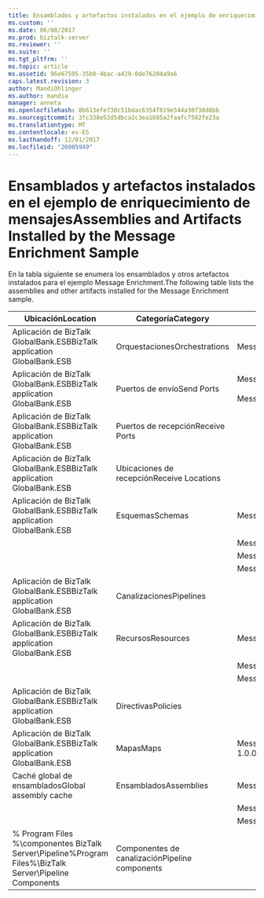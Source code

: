 ```yaml
---
title: Ensamblados y artefactos instalados en el ejemplo de enriquecimiento de mensajes | Documentos de Microsoft
ms.custom: ''
ms.date: 06/08/2017
ms.prod: biztalk-server
ms.reviewer: ''
ms.suite: ''
ms.tgt_pltfrm: ''
ms.topic: article
ms.assetid: 96e67595-35b8-4bac-a429-0de76204a9a6
caps.latest.revision: 3
author: MandiOhlinger
ms.author: mandia
manager: anneta
ms.openlocfilehash: 8b613efe730c51bdac6354f819e544a30f38d8bb
ms.sourcegitcommit: 3fc338e52d5dbca2c3ea1685a2faafc7582fe23a
ms.translationtype: MT
ms.contentlocale: es-ES
ms.lasthandoff: 12/01/2017
ms.locfileid: "26005949"
---
```

# <a name="assemblies-and-artifacts-installed-by-the-message-enrichment-sample"></a><span data-ttu-id="16286-102">Ensamblados y artefactos instalados en el ejemplo de enriquecimiento de mensajes</span><span class="sxs-lookup"><span data-stu-id="16286-102">Assemblies and Artifacts Installed by the Message Enrichment Sample</span></span>
<span data-ttu-id="16286-103">En la tabla siguiente se enumera los ensamblados y otros artefactos instalados para el ejemplo Message Enrichment.</span><span class="sxs-lookup"><span data-stu-id="16286-103">The following table lists the assemblies and other artifacts installed for the Message Enrichment sample.</span></span>  
  
|<span data-ttu-id="16286-104">Ubicación</span><span class="sxs-lookup"><span data-stu-id="16286-104">Location</span></span>|<span data-ttu-id="16286-105">Categoría</span><span class="sxs-lookup"><span data-stu-id="16286-105">Category</span></span>|<span data-ttu-id="16286-106">Nombre y versión del componente</span><span class="sxs-lookup"><span data-stu-id="16286-106">Name and version of the component</span></span>|  
|--------------|--------------|---------------------------------------|  
|<span data-ttu-id="16286-107">Aplicación de BizTalk GlobalBank.ESB</span><span class="sxs-lookup"><span data-stu-id="16286-107">BizTalk application GlobalBank.ESB</span></span>|<span data-ttu-id="16286-108">Orquestaciones</span><span class="sxs-lookup"><span data-stu-id="16286-108">Orchestrations</span></span>|<span data-ttu-id="16286-109">MessageEnrichment.Orchestrations.MessageEnricher</span><span class="sxs-lookup"><span data-stu-id="16286-109">MessageEnrichment.Orchestrations.MessageEnricher</span></span>|  
|<span data-ttu-id="16286-110">Aplicación de BizTalk GlobalBank.ESB</span><span class="sxs-lookup"><span data-stu-id="16286-110">BizTalk application GlobalBank.ESB</span></span>|<span data-ttu-id="16286-111">Puertos de envío</span><span class="sxs-lookup"><span data-stu-id="16286-111">Send Ports</span></span>|<span data-ttu-id="16286-112">MessageEnrichment.Orchestrations_1.0.0.0_</span><span class="sxs-lookup"><span data-stu-id="16286-112">MessageEnrichment.Orchestrations_1.0.0.0_</span></span><br /><br /> <span data-ttu-id="16286-113">MessageEnrichment.Orchestrations.MessageEnricher_RoutingPort_d98186f1038d4721</span><span class="sxs-lookup"><span data-stu-id="16286-113">MessageEnrichment.Orchestrations.MessageEnricher_RoutingPort_d98186f1038d4721</span></span>|  
|<span data-ttu-id="16286-114">Aplicación de BizTalk GlobalBank.ESB</span><span class="sxs-lookup"><span data-stu-id="16286-114">BizTalk application GlobalBank.ESB</span></span>|<span data-ttu-id="16286-115">Puertos de recepción</span><span class="sxs-lookup"><span data-stu-id="16286-115">Receive Ports</span></span>||  
|<span data-ttu-id="16286-116">Aplicación de BizTalk GlobalBank.ESB</span><span class="sxs-lookup"><span data-stu-id="16286-116">BizTalk application GlobalBank.ESB</span></span>|<span data-ttu-id="16286-117">Ubicaciones de recepción</span><span class="sxs-lookup"><span data-stu-id="16286-117">Receive Locations</span></span>||  
|<span data-ttu-id="16286-118">Aplicación de BizTalk GlobalBank.ESB</span><span class="sxs-lookup"><span data-stu-id="16286-118">BizTalk application GlobalBank.ESB</span></span>|<span data-ttu-id="16286-119">Esquemas</span><span class="sxs-lookup"><span data-stu-id="16286-119">Schemas</span></span>|<span data-ttu-id="16286-120">MessageEnrichment.Schema.ProcedureResultSet_dbo_GetOrderDetails versión 1.0.0.0</span><span class="sxs-lookup"><span data-stu-id="16286-120">MessageEnrichment.Schema.ProcedureResultSet_dbo_GetOrderDetails Version 1.0.0.0</span></span>|  
|||<span data-ttu-id="16286-121">MessageEnrichment.Schema.OrderDoc versión 1.0.0.0</span><span class="sxs-lookup"><span data-stu-id="16286-121">MessageEnrichment.Schema.OrderDoc Version 1.0.0.0</span></span>|  
|||<span data-ttu-id="16286-122">MessageEnrichment.Schema.InventoryOrder versión 1.0.0.0</span><span class="sxs-lookup"><span data-stu-id="16286-122">MessageEnrichment.Schema.InventoryOrder Version 1.0.0.0</span></span>|  
|||<span data-ttu-id="16286-123">MessageEnrichment.Schema.TypedProcedure_dbo versión 1.0.0.0</span><span class="sxs-lookup"><span data-stu-id="16286-123">MessageEnrichment.Schema.TypedProcedure_dbo Version 1.0.0.0</span></span>|  
|<span data-ttu-id="16286-124">Aplicación de BizTalk GlobalBank.ESB</span><span class="sxs-lookup"><span data-stu-id="16286-124">BizTalk application GlobalBank.ESB</span></span>|<span data-ttu-id="16286-125">Canalizaciones</span><span class="sxs-lookup"><span data-stu-id="16286-125">Pipelines</span></span>||  
|<span data-ttu-id="16286-126">Aplicación de BizTalk GlobalBank.ESB</span><span class="sxs-lookup"><span data-stu-id="16286-126">BizTalk application GlobalBank.ESB</span></span>|<span data-ttu-id="16286-127">Recursos</span><span class="sxs-lookup"><span data-stu-id="16286-127">Resources</span></span>|<span data-ttu-id="16286-128">MessageEnrichment.Transforms versión 1.0.0.0</span><span class="sxs-lookup"><span data-stu-id="16286-128">MessageEnrichment.Transforms Version 1.0.0.0</span></span>|  
|||<span data-ttu-id="16286-129">MessageEnrichment.Orchestrations versión 1.0.0.0</span><span class="sxs-lookup"><span data-stu-id="16286-129">MessageEnrichment.Orchestrations Version 1.0.0.0</span></span>|  
|||<span data-ttu-id="16286-130">MessageEnrichment.Schema versión 1.0.0.0</span><span class="sxs-lookup"><span data-stu-id="16286-130">MessageEnrichment.Schema Version 1.0.0.0</span></span>|  
|<span data-ttu-id="16286-131">Aplicación de BizTalk GlobalBank.ESB</span><span class="sxs-lookup"><span data-stu-id="16286-131">BizTalk application GlobalBank.ESB</span></span>|<span data-ttu-id="16286-132">Directivas</span><span class="sxs-lookup"><span data-stu-id="16286-132">Policies</span></span>||  
|<span data-ttu-id="16286-133">Aplicación de BizTalk GlobalBank.ESB</span><span class="sxs-lookup"><span data-stu-id="16286-133">BizTalk application GlobalBank.ESB</span></span>|<span data-ttu-id="16286-134">Mapas</span><span class="sxs-lookup"><span data-stu-id="16286-134">Maps</span></span>|<span data-ttu-id="16286-135">MessageEnrichment.Transforms.NAOrderDocToGetOrderDetailsRequestMap versión 1.0.0.0</span><span class="sxs-lookup"><span data-stu-id="16286-135">MessageEnrichment.Transforms.NAOrderDocToGetOrderDetailsRequestMap Version 1.0.0.0</span></span>|  
|<span data-ttu-id="16286-136">Caché global de ensamblados</span><span class="sxs-lookup"><span data-stu-id="16286-136">Global assembly cache</span></span>|<span data-ttu-id="16286-137">Ensamblados</span><span class="sxs-lookup"><span data-stu-id="16286-137">Assemblies</span></span>|<span data-ttu-id="16286-138">MessageEnrichment.Transforms versión 1.0.0.0</span><span class="sxs-lookup"><span data-stu-id="16286-138">MessageEnrichment.Transforms Version 1.0.0.0</span></span>|  
|||<span data-ttu-id="16286-139">MessageEnrichment.Orchestrations versión 1.0.0.0</span><span class="sxs-lookup"><span data-stu-id="16286-139">MessageEnrichment.Orchestrations Version 1.0.0.0</span></span>|  
|||<span data-ttu-id="16286-140">MessageEnrichment.Schema versión 1.0.0.0</span><span class="sxs-lookup"><span data-stu-id="16286-140">MessageEnrichment.Schema Version 1.0.0.0</span></span>|  
|<span data-ttu-id="16286-141">% Program Files %\\componentes BizTalk Server\Pipeline</span><span class="sxs-lookup"><span data-stu-id="16286-141">%Program Files%\\BizTalk Server\Pipeline Components</span></span>|<span data-ttu-id="16286-142">Componentes de canalización</span><span class="sxs-lookup"><span data-stu-id="16286-142">Pipeline components</span></span>||